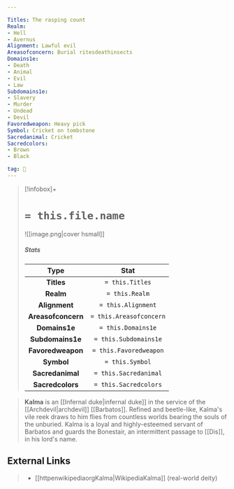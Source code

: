 ```yaml
---

Titles: The rasping count
Realm:
- Hell
- Avernus
Alignment: Lawful evil
Areasofconcern: Burial ritesdeathinsects
Domains1e:
- Death
- Animal
- Evil
- Law
Subdomains1e:
- Slavery
- Murder
- Undead
- Devil
Favoredweapon: Heavy pick
Symbol: Cricket on tombstone
Sacredanimal: Cricket
Sacredcolors:
- Brown
- Black

tag: 🙏
---
```


> [!infobox]+
> #  `= this.file.name`
> ![[image.png|cover hsmall]]
> ##### Stats
> Type | Stat |
> :---:|:---:|
> **Titles** | `= this.Titles` |
> **Realm** | `= this.Realm` |
> **Alignment** | `= this.Alignment` |
> **Areasofconcern** | `= this.Areasofconcern` |
> **Domains1e** | `= this.Domains1e` |
> **Subdomains1e** | `= this.Subdomains1e` |
> **Favoredweapon** | `= this.Favoredweapon` |
> **Symbol** | `= this.Symbol` |
> **Sacredanimal** | `= this.Sacredanimal` |
> **Sacredcolors** | `= this.Sacredcolors` |



> **Kalma** is an [[Infernal duke|infernal duke]] in the service of the [[Archdevil|archdevil]] [[Barbatos]]. Refined and beetle-like, Kalma's vile reek draws to him flies from countless worlds bearing the souls of the unburied. Kalma is a loyal and highly-esteemed servant of Barbatos and guards the Bonestair, an intermittent passage to [[Dis]], in his lord's name.




## External Links

> - [[httpenwikipediaorgKalma|WikipediaKalma]] (real-world deity)






